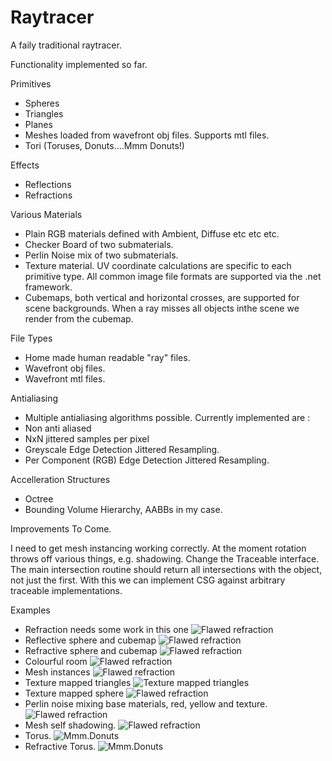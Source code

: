 # Raytracer

A faily traditional raytracer.

Functionality implemented so far.

Primitives
* Spheres
* Triangles
* Planes
* Meshes loaded from wavefront obj files. Supports mtl files.
* Tori (Toruses, Donuts....Mmm Donuts!)

Effects
* Reflections
* Refractions

Various Materials
* Plain RGB materials defined with Ambient, Diffuse etc etc etc.
* Checker Board of two submaterials.
* Perlin Noise mix of two submaterials.
* Texture material. UV coordinate calculations are specific to each primitive type. All common image file formats are supported via the .net framework.
* Cubemaps, both vertical and horizontal crosses, are supported for scene backgrounds. When a ray misses all objects inthe scene we render from the cubemap.

File Types
* Home made human readable "ray" files.
* Wavefront obj files.
* Wavefront mtl files.

Antialiasing
* Multiple antialiasing algorithms possible. Currently implemented are :  
* Non anti aliased 
* NxN jittered samples per pixel 
* Greyscale Edge Detection Jittered Resampling.
* Per Component (RGB) Edge Detection Jittered Resampling.

Accelleration Structures
* Octree
* Bounding Volume Hierarchy, AABBs in my case.

Improvements To Come.

I need to get mesh instancing working correctly. At the moment rotation throws off various things, e.g. shadowing.
Change the Traceable interface. The main intersection routine should return all intersections with the object, not just the first.
With this we can implement CSG against arbitrary traceable implementations.

Examples
* Refraction needs some work in this one
![Flawed refraction](/OutputImages/RefractiveSphere.jpg?raw=true "Flawed Refraction")
* Reflective sphere and cubemap
![Flawed refraction](/OutputImages/ReflectiveCubemappedSphere.jpg?raw=true "Reflection of cubemap")
* Refractive sphere and cubemap
![Flawed refraction](/OutputImages/RefractiveCubemappedSphere.jpg?raw=true "Refraction of cubemap")
* Colourful room
![Flawed refraction](/OutputImages/Room.jpg?raw=true "Spangly")
* Mesh instances
![Flawed refraction](/OutputImages/Lamps.jpg?raw=true "Mesh instances")
* Texture mapped triangles
![Texture mapped triangles](/OutputImages/LegoCar.jpg?raw=true "Texture mapping on triangles")
* Texture mapped sphere
![Flawed refraction](/OutputImages/Earth.jpg?raw=true "Texture mapping on sphere")
* Perlin noise mixing base materials, red, yellow and texture.
![Flawed refraction](/OutputImages/BurningEarth.jpg?raw=true "Perlin noise mixing base materials")
* Mesh self shadowing.
![Flawed refraction](/OutputImages/LegoCarSelfShadowed.jpg?raw=true "Mesh self shadowing.")
* Torus.
![Mmm.Donuts](/OutputImages/Torus.jpg?raw=true "Torus Primitive.")
* Refractive Torus.
![Mmm.Donuts](/OutputImages/RefractiveTorus.jpg?raw=true "Refractive Torus.")